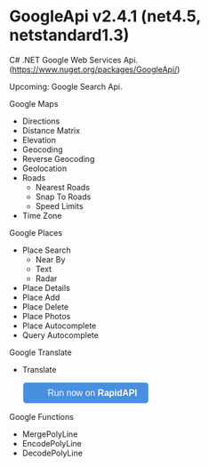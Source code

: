 GoogleApi v2.4.1 (net4.5, netstandard1.3)
=================================

C# .NET Google Web Services Api. (https://www.nuget.org/packages/GoogleApi/)

Upcoming: Google Search Api.


Google Maps
  * Directions
  * Distance Matrix
  * Elevation
  * Geocoding 
  * Reverse Geocoding
  * Geolocation
  * Roads 
    * Nearest Roads
    * Snap To Roads
    * Speed Limits
  * Time Zone



Google Places
  * Place Search
    * Near By
	* Text
	* Radar
  * Place Details
  * Place Add
  * Place Delete
  * Place Photos
  * Place Autocomplete
  * Query Autocomplete



Google Translate 
  * Translate

<div style="margin: 25px;">
<a href="https://rapidapi.com/package/GoogleTranslate/functions?utm_source=GoogleTranslateGitHub-Node&utm_medium=button&utm_content=Vendor_GitHub" style="
    all: initial;
    background-color: #498FE1;
    border-width: 0;
    border-radius: 5px;
    padding: 10px 20px;
    color: white;
    font-family: 'Helvetica';
    font-size: 12pt;
    background-image: url(https://scdn.rapidapi.com/logo-small.png);
    background-size: 25px;
    background-repeat: no-repeat;
    background-position-y: center;
    background-position-x: 10px;
    padding-left: 44px;
    cursor: pointer;">
  Run now on <b>RapidAPI</b>
</a>
</div>


Google Functions 
  * MergePolyLine
  * EncodePolyLine
  * DecodePolyLine

